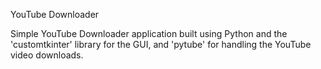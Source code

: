 YouTube Downloader

Simple YouTube Downloader application built using Python and the 'customtkinter' library for the GUI, and 'pytube' for handling the YouTube video downloads.
